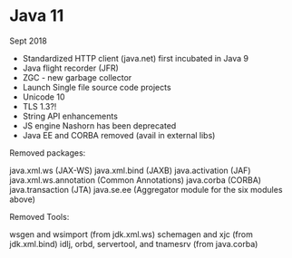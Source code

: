 # Java 11

Sept 2018

* Standardized HTTP client (java.net) first incubated in Java 9
* Java flight recorder (JFR)
* ZGC - new garbage collector
* Launch Single file source code projects
* Unicode 10
* TLS 1.3?!
* String API enhancements
* JS engine Nashorn has been deprecated
* Java EE and CORBA removed (avail in external libs)

Removed packages:

java.xml.ws (JAX-WS)
java.xml.bind (JAXB)
java.activation (JAF)
java.xml.ws.annotation (Common Annotations)
java.corba (CORBA)
java.transaction (JTA)
java.se.ee (Aggregator module for the six modules above)

Removed Tools:

wsgen and wsimport (from jdk.xml.ws)
schemagen and xjc (from jdk.xml.bind)
idlj, orbd, servertool, and tnamesrv (from java.corba)
